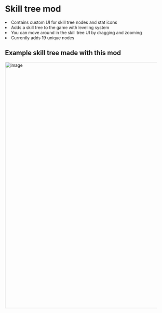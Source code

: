 <H1>Skill tree mod</H1>
<li>Contains custom UI for skill tree nodes and stat icons</li>
<li>Adds a skill tree to the game with leveling system</li>
<li>You can move around in the skill tree UI by dragging and zooming</li>
<li>Currently adds 19 unique nodes</li>

<H2>Example skill tree made with this mod</H2>
<img width="1187" height="814" alt="image" src="https://github.com/user-attachments/assets/2ed04745-63de-4c16-bded-011c93639313" />
